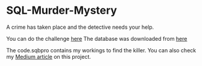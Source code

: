 # SQL-Murder-Mystery
A crime has taken place and the detective needs your help. 

You can do the challenge [here](https://mystery.knightlab.com/)
The database was downloaded from [here](https://github.com/NUKnightLab/sql-mysteries)

The code.sqbpro contains my workings to find the killer.
You can also check my [Medium article](https://medium.com/@oluwafisayomibalogun/sql-murder-mystery-game-e1a6cd39e4e0) on this project.


